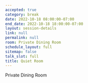 ```yaml
---
accepted: true
category: break
date: 2022-10-18 08:00:00-07:00
end_date: 2022-10-18 18:00:00-07:00
layout: session-details
link: null
permalink: null
room: Private Dining Room
schedule_layout: full
sitemap: false
talk_slot: full
title: Quiet Room
---
```


Private Dining Room
